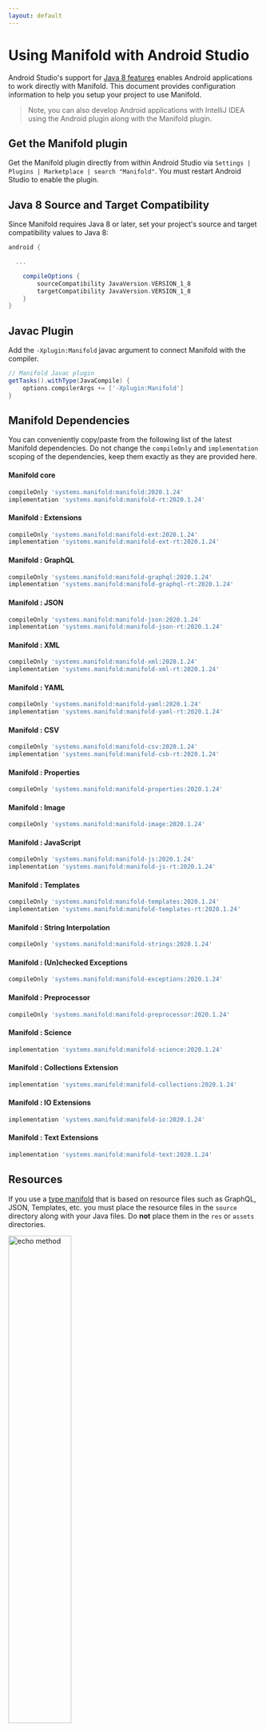 ```yaml
---
layout: default
---
```


# Using Manifold with Android Studio

Android Studio's support for [Java 8 features](https://developer.android.com/studio/write/java8-support.html) enables
Android applications to work directly with Manifold. This document provides configuration information to help you setup
your project to use Manifold.

>Note, you can also develop Android applications with IntelliJ IDEA using the Android plugin along with the Manifold
>plugin. 

## Get the Manifold plugin
Get the Manifold plugin directly from within Android Studio via `Settings | Plugins | Marketplace | search "Manifold"`.
You must restart Android Studio to enable the plugin. 
 
## Java 8 Source and Target Compatibility 
Since Manifold requires Java 8 or later, set your project's source and target compatibility values to Java 8:

```groovy
android {

  ...

    compileOptions {
        sourceCompatibility JavaVersion.VERSION_1_8
        targetCompatibility JavaVersion.VERSION_1_8
    }
}
```

## Javac Plugin
Add the `-Xplugin:Manifold` javac argument to connect Manifold with the compiler.

```groovy
// Manifold Javac plugin
getTasks().withType(JavaCompile) {
    options.compilerArgs += ['-Xplugin:Manifold']
}
```    

## Manifold Dependencies
You can conveniently copy/paste from the following list of the latest Manifold dependencies. Do not change the
`compileOnly` and `implementation` scoping of the dependencies, keep them exactly as they are provided here.

#### Manifold core
```groovy
compileOnly 'systems.manifold:manifold:2020.1.24'
implementation 'systems.manifold:manifold-rt:2020.1.24'
```
#### Manifold : Extensions
```groovy
compileOnly 'systems.manifold:manifold-ext:2020.1.24'
implementation 'systems.manifold:manifold-ext-rt:2020.1.24'
```
#### Manifold : GraphQL
```groovy
compileOnly 'systems.manifold:manifold-graphql:2020.1.24'
implementation 'systems.manifold:manifold-graphql-rt:2020.1.24'
```
#### Manifold : JSON
```groovy
compileOnly 'systems.manifold:manifold-json:2020.1.24'
implementation 'systems.manifold:manifold-json-rt:2020.1.24'
```
#### Manifold : XML
```groovy
compileOnly 'systems.manifold:manifold-xml:2020.1.24'
implementation 'systems.manifold:manifold-xml-rt:2020.1.24'
```
#### Manifold : YAML
```groovy
compileOnly 'systems.manifold:manifold-yaml:2020.1.24'
implementation 'systems.manifold:manifold-yaml-rt:2020.1.24'
```
#### Manifold : CSV
```groovy
compileOnly 'systems.manifold:manifold-csv:2020.1.24'
implementation 'systems.manifold:manifold-csb-rt:2020.1.24'
```
#### Manifold : Properties
```groovy
compileOnly 'systems.manifold:manifold-properties:2020.1.24'
```
#### Manifold : Image
```groovy
compileOnly 'systems.manifold:manifold-image:2020.1.24'
```
#### Manifold : JavaScript
```groovy
compileOnly 'systems.manifold:manifold-js:2020.1.24'
implementation 'systems.manifold:manifold-js-rt:2020.1.24'
```
#### Manifold : Templates
```groovy
compileOnly 'systems.manifold:manifold-templates:2020.1.24'
implementation 'systems.manifold:manifold-templates-rt:2020.1.24'
```
#### Manifold : String Interpolation
```groovy
compileOnly 'systems.manifold:manifold-strings:2020.1.24'
```
#### Manifold : (Un)checked Exceptions
```groovy
compileOnly 'systems.manifold:manifold-exceptions:2020.1.24'
```
#### Manifold : Preprocessor
```groovy
compileOnly 'systems.manifold:manifold-preprocessor:2020.1.24'
```
#### Manifold : Science
```groovy
implementation 'systems.manifold:manifold-science:2020.1.24'
```
#### Manifold : Collections Extension
```groovy
implementation 'systems.manifold:manifold-collections:2020.1.24'
```
#### Manifold : IO Extensions
```groovy
implementation 'systems.manifold:manifold-io:2020.1.24'
```
#### Manifold : Text Extensions
```groovy
implementation 'systems.manifold:manifold-text:2020.1.24'
```

## Resources

If you use a [type manifold](https://github.com/manifold-systems/manifold/tree/master/manifold-core-parent/manifold#the-big-picture)
that is based on resource files such as GraphQL, JSON, Templates, etc. you must place the resource files in the 
`source` directory along with your Java files.  Do **not** place them in the `res` or `assets` directories.
 
<p><img src="http://manifold.systems/images/android_resources.png" alt="echo method" width="50%" height="50%"/></p> 


